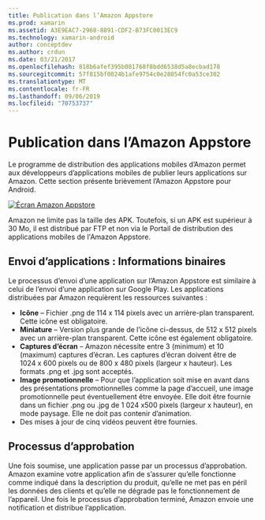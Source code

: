 ```yaml
---
title: Publication dans l’Amazon Appstore
ms.prod: xamarin
ms.assetid: A3E9EAC7-2968-8891-CDF2-B73FC0013EC9
ms.technology: xamarin-android
author: conceptdev
ms.author: crdun
ms.date: 03/21/2017
ms.openlocfilehash: 818b6afef395b081768f8bdd6538d5a8ecbad178
ms.sourcegitcommit: 57f815bf0024b1afe9754c0e28054fc0a53ce302
ms.translationtype: MT
ms.contentlocale: fr-FR
ms.lasthandoff: 09/06/2019
ms.locfileid: "70753737"
---
```

# <a name="publishing-to-the-amazon-app-store"></a>Publication dans l’Amazon Appstore

Le programme de distribution des applications mobiles d’Amazon permet aux développeurs d’applications mobiles de publier leurs applications sur Amazon. Cette section présente brièvement l’Amazon Appstore pour Android. 

[![Écran Amazon Appstore](publishing-to-amazon-images/amazon-app-store.png)](publishing-to-amazon-images/amazon-app-store.png#lightbox)

Amazon ne limite pas la taille des APK. Toutefois, si un APK est supérieur à 30 Mo, il est distribué par FTP et non via le Portail de distribution des applications mobiles de l'Amazon Appstore.

## <a name="submitting-apps-binary-info"></a>Envoi d’applications : Informations binaires

Le processus d’envoi d’une application sur l’Amazon Appstore est similaire à celui de l’envoi d’une application sur Google Play. Les applications distribuées par Amazon requièrent les ressources suivantes : 

- **Icône** &ndash;   Fichier .png de 114 x 114 pixels avec un arrière-plan transparent. Cette icône est obligatoire.
- **Miniature** &ndash;   Version plus grande de l’icône ci-dessus, de 512 x 512 pixels avec un arrière-plan transparent. Cette icône est également obligatoire.
- **Captures d’écran** &ndash;   Amazon nécessite entre 3 (minimum) et 10 (maximum) captures d’écran. Les captures d’écran doivent être de 1024 x 600 pixels ou de 800 x 480 pixels (largeur x hauteur). Les formats .png et .jpg sont acceptés.
- **Image promotionnelle** &ndash;   Pour que l’application soit mise en avant dans des présentations promotionnelles comme la page d’accueil, une image promotionnelle peut éventuellement être envoyée. Elle doit être fournie dans un fichier .png ou .jpg de 1 024 x500 pixels (largeur x hauteur), en mode paysage. Elle ne doit pas contenir d’animation.
- Des mises à jour de cinq vidéos peuvent être fournies.

## <a name="approval-process"></a>Processus d’approbation

Une fois soumise, une application passe par un processus d’approbation.
Amazon examine votre application afin de s’assurer qu’elle fonctionne comme indiqué dans la description du produit, qu’elle ne met pas en péril les données des clients et qu’elle ne dégrade pas le fonctionnement de l’appareil. Une fois le processus d’approbation terminé, Amazon envoie une notification et distribue l’application.
